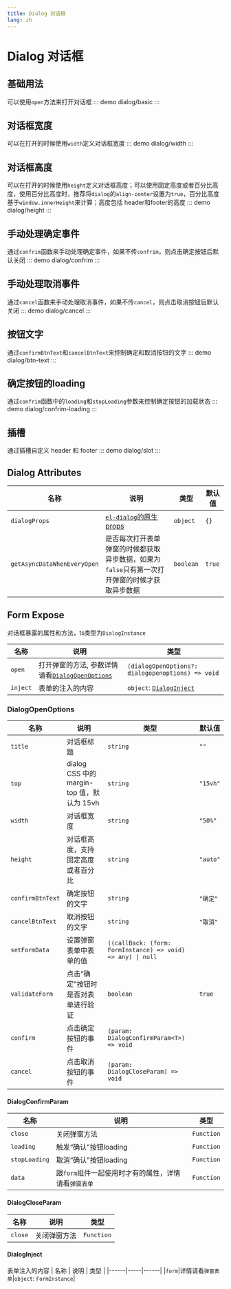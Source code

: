 ```yaml
---
title: Dialog 对话框
lang: zh
---
```


# Dialog 对话框

## 基础用法

可以使用`open`方法来打开对话框
::: demo
dialog/basic
:::

## 对话框宽度

可以在打开的时候使用`width`定义对话框宽度
::: demo
dialog/width
:::

## 对话框高度

可以在打开的时候使用`height`定义对话框高度；可以使用固定高度或者百分比高度，使用百分比高度时，推荐将`dialog`的`align-center`设置为`true`，百分比高度基于`window.innerHeight`来计算；高度包括 header和footer的高度
::: demo
dialog/height
:::

## 手动处理确定事件

通过`confrim`函数来手动处理确定事件，如果不传`confrim`，则点击确定按钮后默认关闭
::: demo
dialog/confrim
:::

## 手动处理取消事件

通过`cancel`函数来手动处理取消事件，如果不传`cancel`，则点击取消按钮后默认关闭
::: demo
dialog/cancel
:::

## 按钮文字

通过`confirmBtnText`和`cancelBtnText`来控制确定和取消按钮的文字
::: demo
dialog/btn-text
:::

## 确定按钮的loading

通过`confrim`函数中的`loading`和`stopLoading`参数来控制确定按钮的加载状态
::: demo
dialog/confrim-loading
:::

## 插槽

通过插槽自定义 header 和 footer
::: demo
dialog/slot
:::

## Dialog Attributes

| 名称                        | 说明                                                                                          | 类型      | 默认值 |
| --------------------------- | --------------------------------------------------------------------------------------------- | --------- | ------ |
| `dialogProps`               | [`el-dialog`的原生props](https://element-plus.org/zh-CN/component/dialog.html#attributes)     | `object`  | `{}`   |
| `getAsyncDataWhenEveryOpen` | 是否每次打开表单弹窗的时候都获取异步数据，如果为`false`只有第一次打开弹窗的时候才获取异步数据 | `boolean` | `true` |

## Form Expose

对话框暴露的属性和方法，ts类型为`DialogInstance`

| 名称     | 说明                                                                  | 类型                                              |
| -------- | --------------------------------------------------------------------- | ------------------------------------------------- |
| `open`   | 打开弹窗的方法, 参数详情请看[`DialogOpenOptions`](#dialogopenoptions) | `(dialogOpenOptions?: dialogopenoptions) => void` |
| `inject` | 表单的注入的内容                                                      | `object`: [`DialogInject`](#dialoginject)         |

### DialogOpenOptions

| 名称             | 说明                                       | 类型                                                        | 默认值   |
| ---------------- | ------------------------------------------ | ----------------------------------------------------------- | -------- |
| `title`          | 对话框标题                                 | `string`                                                    | `""`     |
| `top`            | dialog CSS 中的 margin-top 值，默认为 15vh | `string`                                                    | `"15vh"` |
| `width`          | 对话框宽度                                 | `string`                                                    | `"50%"`  |
| `height`         | 对话框高度，支持固定高度或者百分比         | `string`                                                    | `"auto"` |
| `confirmBtnText` | 确定按钮的文字                             | `string`                                                    | `"确定"` |
| `cancelBtnText`  | 取消按钮的文字                             | `string`                                                    | `"取消"` |
| `setFormData`    | 设置弹窗表单中表单的值                     | `((callBack: (form: FormInstance) => void) => any) \| null` |          |
| `validateForm`   | 点击“确定”按钮时是否对表单进行验证         | `boolean`                                                   | `true`   |
| `confirm`        | 点击确定按钮的事件                         | `(param: DialogConfirmParam<T>) => void`                    |          |
| `cancel`         | 点击取消按钮的事件                         | `(param: DialogCloseParam) => void`                         |          |

#### DialogConfirmParam

| 名称          | 说明                                                 | 类型       |
| ------------- | ---------------------------------------------------- | ---------- |
| `close`       | 关闭弹窗方法                                         | `Function` |
| `loading`     | 触发“确认”按钮loading                                | `Function` |
| `stopLoading` | 取消“确认”按钮loading                                | `Function` |
| `data`        | 跟`form`组件一起使用时才有的属性，详情请看`弹窗表单` | `Function` |

#### DialogCloseParam

| 名称    | 说明         | 类型       |
| ------- | ------------ | ---------- |
| `close` | 关闭弹窗方法 | `Function` |

#### DialogInject

表单注入的内容
| 名称 | 说明 | 类型 |
|------|-----|------|
|`form`|详情请看`弹窗表单`|`object`: `FormInstance`|
